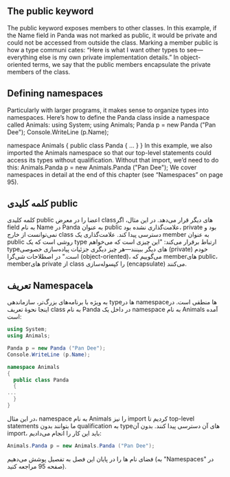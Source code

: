 ## The public keyword
 The public keyword exposes members to other classes. In this example, if the Name
 field in Panda was not marked as public, it would be private and could not be
 accessed from outside the class. Marking a member public is how a type communi
cates: “Here is what I want other types to see—everything else is my own private
 implementation details.” In object-oriented terms, we say that the public members
 encapsulate the private members of the class.

 
## Defining namespaces
 Particularly with larger programs, it makes sense to organize types into namespaces.
 Here’s how to define the Panda class inside a namespace called Animals:
 using System;
 using Animals;
 Panda p = new Panda ("Pan Dee");
 Console.WriteLine (p.Name);

 namespace Animals
 {
  public class Panda
  {
     ...
  }
 }
 In this example, we also imported the Animals namespace so that our top-level
 statements could access its types without qualification. Without that import, we’d
 need to do this:
 Animals.Panda p = new Animals.Panda ("Pan Dee");
 We cover namespaces in detail at the end of this chapter (see “Namespaces” on page
 95).

 ## کلمه کلیدی public

کلمه کلیدی public اعضا را در معرض classهای دیگر قرار می‌دهد. در این مثال، اگر field به نام Name در Panda به عنوان public علامت‌گذاری نشده بود، private بود و نمی‌توانست از خارج class دسترسی پیدا کند. علامت‌گذاری یک member به عنوان public روشی است که یک type ارتباط برقرار می‌کند: "این چیزی است که می‌خواهم typeهای دیگر ببینند—هر چیز دیگری جزئیات پیاده‌سازی خصوصی (private) خودم است." در اصطلاحات شی‌گرا (object-oriented)، می‌گوییم که memberهای public، memberهای private از class را کپسوله‌سازی (encapsulate) می‌کنند.

## تعریف Namespaceها

به ویژه با برنامه‌های بزرگ‌تر، سازماندهی typeها در namespaceها منطقی است. در اینجا نحوهٔ تعریف class به نام Panda در داخل یک namespace به نام Animals آمده است:
```csharp
using System;
using Animals;

Panda p = new Panda ("Pan Dee");
Console.WriteLine (p.Name);

namespace Animals
{
  public class Panda
  {
...
  }
}
```
در این مثال، namespace به نام Animals را نیز import کردیم تا top-level statements ما بتوانند بدون qualification به typeهای آن دسترسی پیدا کنند. بدون آن import، باید این کار را انجام می‌دادیم:

```csharp
Animals.Panda p = new Animals.Panda ("Pan Dee");
```
فضای نام ها را در پایان این فصل به تفصیل پوشش می‌دهیم (به "Namespaces" در صفحه 95 مراجعه کنید).
